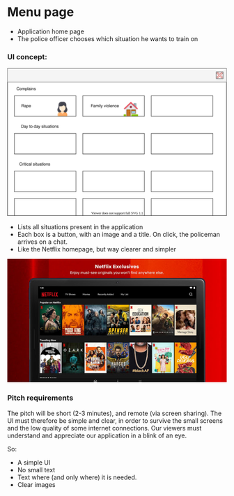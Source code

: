 
# Menu page

- Application home page
- The police officer chooses which situation he wants to train on

### UI concept:

<p align="center">
  <img src="./images/menu_page.svg">
</p>

- Lists all situations present in the application
- Each box is a button, with an image and a title. On click, the policeman arrives on a chat.
- Like the Netflix homepage, but way clearer and simpler

<p align="center">
  <img src="./images/netflix_homepage.jpg">
</p>

### Pitch requirements
The pitch will be short (2-3 minutes), and remote (via screen sharing). The UI must therefore be simple and clear, in order to survive the small screens and the low quality of some internet connections. Our viewers must understand and appreciate our application in a blink of an eye.

So:
- A simple UI
- No small text
- Text where (and only where) it is needed.
- Clear images